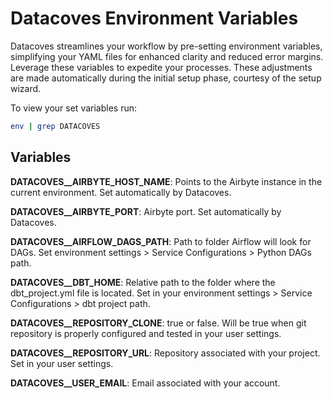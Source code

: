 # Datacoves Environment Variables

Datacoves streamlines your workflow by pre-setting environment variables, simplifying your YAML files for enhanced clarity and reduced error margins. Leverage these variables to expedite your processes. These adjustments are made automatically during the initial setup phase, courtesy of the setup wizard.

To view your set variables run: 
``` bash
env | grep DATACOVES
```

## Variables

**DATACOVES__AIRBYTE_HOST_NAME**: Points to the Airbyte instance in the current environment. Set automatically by Datacoves.

**DATACOVES__AIRBYTE_PORT**: Airbyte port. Set automatically by Datacoves.

**DATACOVES__AIRFLOW_DAGS_PATH**: Path to folder Airflow will look for DAGs. Set environment settings > Service Configurations > Python DAGs path.

**DATACOVES__DBT_HOME**: Relative path to the folder where the dbt_project.yml file is located. Set in your environment settings > Service Configurations > dbt project path.

**DATACOVES__REPOSITORY_CLONE**: true or false. Will be true when git repository is properly configured and tested in your user settings.

**DATACOVES__REPOSITORY_URL**: Repository associated with your project. Set in your user settings.

**DATACOVES__USER_EMAIL**: Email associated with your account.
